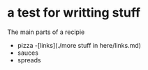 # a test for writting stuff

The main parts of a recipie
- pizza
    -[links](./more stuff in here/links.md)
- sauces
- spreads
